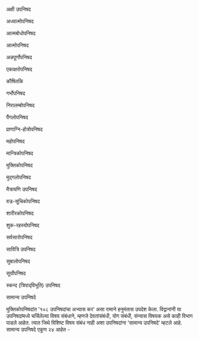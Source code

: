 अक्षी उपनिषद  
  
अध्यात्मोपनिषद  
  
आत्मबोधोपनिषद  
  
आत्मोपनिषद  
  
अन्नपूर्णोपनिषद  
  
एकाक्षरोपनिषद  
  
कौषितकि  
  
गर्भोपनिषद  
  
निरालम्बोपनिषद  
  
पैंगलोपनिषद  
  
प्राणाग्नि-होत्रोपनिषद  
  
महोपनिषद  
  
मान्त्रिकोपनिषद  
  
मुक्तिकोपनिषद  
  
मुद्गलोपनिषद  
  
मैत्रायणि उपनिषद  
  
वज्र-सूचिकोपनिषद  
  
शारीरकोपनिषद  
  
शुक-रहस्योपनिषद  
  
सर्वसारोपनिषद  
  
सावित्रि उपनिषद  
  
सुबालोपनिषद  
  
सूर्योपनिषद  
  
स्कन्द (त्रिपाद्‌विभूति) उपनिषद  
  
  
सामान्य उपनिषदे  
  
मुक्तिकोपनिषदांत ’१०८ उपनिषदांचा अभ्यास कर’ असा रामाने हनुमंतास उपदेश केला. विद्वानांनी या उपनिषदांमध्ये चर्चिलेल्या विषय संबंधाने, म्हणजे देवतांसंबंधी, योग संबंधी, संन्यास विषयक असे काही विभाग पाडले आहेत. त्यात जिथे विशिष्ट विषय संबंध नाही अशा उपनिषदांना ’सामान्य उपनिषदे’ म्हटले आहे. सामान्य उपनिषदे एकूण २४ आहेत -
